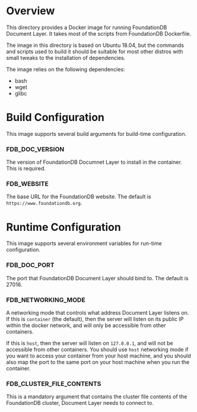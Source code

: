 # Overview

This directory provides a Docker image for running FoundationDB Document Layer.
It takes most of the scripts from FoundationDB Dockerfile.

The image in this directory is based on Ubuntu 18.04, but the commands and
scripts used to build it should be suitable for most other distros with small
tweaks to the installation of dependencies.

The image relies on the following dependencies:

*	bash
*	wget
*	glibc

# Build Configuration

This image supports several build arguments for build-time configuration.

### FDB_DOC_VERSION

The version of FoundationDB Documnet Layer to install in the container. This is required.

### FDB_WEBSITE

The base URL for the FoundationDB website. The default is
`https://www.foundationdb.org`.

# Runtime Configuration

This image supports several environment variables for run-time configuration.

### FDB_DOC_PORT

The port that FoundationDB Document Layer should bind to. The default is 27016. 

### FDB_NETWORKING_MODE

A networking mode that controls what address Document Layer listens on. If this
is `container` (the default), then the server will listen on its public IP
within the docker network, and will only be accessible from other containers.

If this is `host`, then the server will listen on `127.0.0.1`, and will not be
accessible from other containers. You should use `host` networking mode if you
want to access your container from your host machine, and you should also
map the port to the same port on your host machine when you run the container.

### FDB_CLUSTER_FILE_CONTENTS

This is a mandatory argument that contains the cluster file contents of the
FoundationDB cluster, Document Layer needs to connect to.
